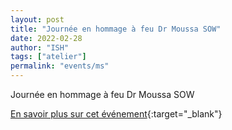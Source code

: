 ```yaml
---
layout: post
title: "Journée en hommage à feu Dr Moussa SOW"
date: 2022-02-28
author: "ISH"
tags: ["atelier"]
permalink: "events/ms"
---
```

Journée en hommage à feu Dr Moussa SOW

[En savoir plus sur cet événement](https://ish-mali.ml/lire-la-suite-42){:target="_blank"}
